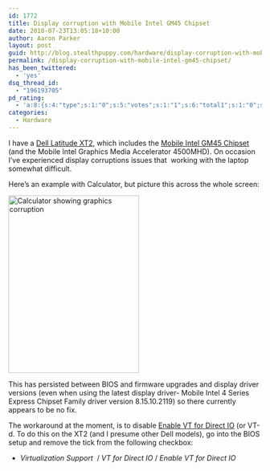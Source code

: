 ```yaml
---
id: 1772
title: Display corruption with Mobile Intel GM45 Chipset
date: 2010-07-23T13:05:18+10:00
author: Aaron Parker
layout: post
guid: http://blog.stealthpuppy.com/hardware/display-corruption-with-mobile-intel-gm45-chipset
permalink: /display-corruption-with-mobile-intel-gm45-chipset/
has_been_twittered:
  - 'yes'
dsq_thread_id:
  - "196193705"
pd_rating:
  - 'a:8:{s:4:"type";s:1:"0";s:5:"votes";s:1:"1";s:6:"total1";s:1:"0";s:6:"total2";s:1:"0";s:6:"total3";s:1:"0";s:6:"total4";s:1:"0";s:6:"total5";s:1:"1";s:7:"average";s:6:"5.0000";}'
categories:
  - Hardware
---
```

I have a [Dell Latitude XT2](http://stealthpuppy.com/hardware/windows-7-on-a-dell-latitiude-xt2), which includes the [Mobile Intel GM45 Chipset](http://www.intel.com/products/notebook/chipsets/gm45/gm45-overview.htm) (and the Mobile Intel Graphics Media Accelerator 4500MHD). On occasion I’ve experienced display corruptions issues that&#160; working with the laptop somewhat difficult.

Here’s an example with Calculator, but picture this across the whole screen:

<img style="border-bottom: 0px; border-left: 0px; display: inline; border-top: 0px; border-right: 0px" class="wlDisabledImage" title="Calculator showing graphics corruption" border="0" alt="Calculator showing graphics corruption" src="http://stealthpuppy.com/wp-content/uploads/2010/07/Calc.png" width="260" height="354" /> 

This has persisted between BIOS and firmware upgrades and display driver versions (even when using the latest display driver- Mobile Intel 4 Series Express Chipset Family driver version 8.15.10.2119) so there currently appears to be no fix.

The workaround at the moment, is to disable [Enable VT for Direct IO](http://software.intel.com/en-us/articles/intel-virtualization-technology-for-directed-io-vt-d-enhancing-intel-platforms-for-efficient-virtualization-of-io-devices/) (or VT-d. To do this on the XT2 (and I presume other Dell models), go into the BIOS setup and remove the tick from the following checkbox:

  * _Virtualization Support_&#160; / _VT for Direct IO_ / _Enable VT for Direct IO_